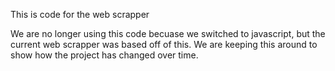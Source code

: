 This is code for the web scrapper

We are no longer using this code becuase we switched to javascript, but the current web scrapper was based off of this.
We are keeping this around to show how the project has changed over time.
